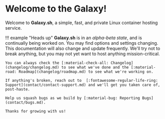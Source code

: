 # Welcome to the Galaxy!

Welcome to **Galaxy.sh**, a simple, fast, and private Linux container hosting service.

!!! example "Heads up"
    **Galaxy.sh** is in an *alpha-beta state*, and is continually being worked on. You may find options and settings changing. This documentation will also change and update frequently. We'll try not to break anything, but you may not yet want to host anything mission-critical.

    You can always check the [:material-check-all: Changelog](changelog/changelog.md) to see what we've done and the [:material-road: Roadmap](changelog/roadmap.md) to see what we're working on.

    If anything's broken, reach out to  [:fontawesome-regular-life-ring: Support](contact/contact-support.md) and we'll get you taken care of, post-haste.

    Help us squash bugs as we build by [:material-bug: Reporting Bugs](contact/bugs.md).

    Thanks for growing with us!